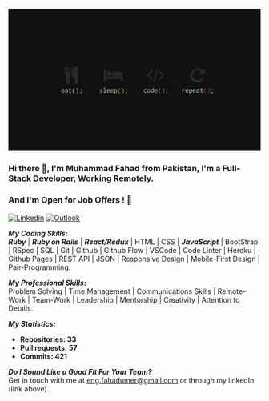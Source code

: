 ![Screenshot](./images/background.jpg)

### Hi there 👋, I'm Muhammad Fahad from Pakistan, I'm a Full-Stack Developer, Working Remotely. 
### And I'm Open for Job Offers ! :tada:
 
[![Linkedin](https://img.shields.io/badge/-LinkedIn-blue?style=flat&logo=Linkedin&logoColor=white)](https://www.linkedin.com/in/muhammad-fahad-umer/)
[![Outlook](https://img.shields.io/badge/-Email-c14438?style=flat&logo=Gmail&logoColor=white)](mailto:eng.fahadumer@gmail.com)


***My Coding Skills:***<br>
***Ruby*** | ***Ruby on Rails*** | ***React/Redux*** | HTML | CSS | ***JavaScript*** | BootStrap | RSpec | SQL | Git | Github | Github Flow | VSCode | Code Linter | Heroku | Github Pages | REST API | JSON | Responsive Design | Mobile-First Design | Pair-Programming.

***My Professional Skills:***<br>
Problem Solving | Time Management | Communications Skills | Remote-Work | Team-Work | Leadership | Mentorship | Creativity | Attention to Details.

***My Statistics:***
- <b>Repositories: 33</b>
- <b>Pull requests: 57</b>
- <b>Commits: 421</b>


***Do I Sound Like a Good Fit For Your Team?***
<br>
Get in touch with me at eng.fahadumer@gmail.com or through my linkedIn (link above).

<!--
**MFahadUmer/MFahadUmer** is a ✨ _special_ ✨ repository because its `README.md` (this file) appears on your GitHub profile.

Here are some ideas to get you started:

- 🔭 I’m currently working on ...
- 🌱 I’m currently learning ...
- 👯 I’m looking to collaborate on ...
- 🤔 I’m looking for help with ...
- 💬 Ask me about ...
- 📫 How to reach me: ...
- 😄 Pronouns: ...
- ⚡ Fun fact: ...
-->
